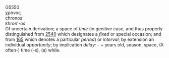 <body>
  <p>G5550<br>  χρόνος  <br> chronos  <br><i>khron‘-os </i><br>Of uncertain derivation; a space of <i>time</i> (in genitive case, and thus properly distinguished from <a href="g2540.htm">2540</a>  which designates a <i>fixed</i> or special occasion; and from <a href="g0165.htm">165</a>  which denotes a particular <i>period</i>) or <i>interval</i>; by extension an individual <i>opportunity</i>; by implication <i>delay:</i> - + years old, season, space, (X often-) time (-s), (a) while.<br></p>
 </body>